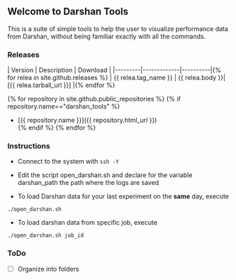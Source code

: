 ## Welcome to Darshan Tools

This is a suite of simple tools to help the user to visualize performance data from Darshan, without being familiar exactly with all the commands.

### Releases
| Version | Description | Download |
|---------|-------------|----------|{% for relea in site.github.releases %}
| {{ relea.tag_name }} | {{ relea.body }}| [{{ relea.tarball_url }}] |{% endfor %}

{% for repository in site.github.public_repositories %}
   {% if repository.name=="darshan_tools" %}
  * [{{ repository.name }}]({{ repository.html_url }})  
   {% endif %}
{% endfor %}

### Instructions

* Connect to the system with ```ssh -Y```
* Edit the script open_darshan.sh and declare for the variable darshan_path the path where the logs are saved

* To load Darshan data for your last experiment on the **same** day, execute 

```
./open_darshan.sh
```
* To load darshan data from specific job, execute 

```
./open_darshan.sh job_id
```

### ToDo

- [ ] Organize into folders

